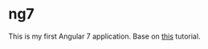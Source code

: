 # ng7
This is my first Angular 7 application. Base on <a href="https://coursetro.com/posts/code/171/Angular-7-Tutorial---Learn-Angular-7-by-Example/" target="_blank">this</a> tutorial.
